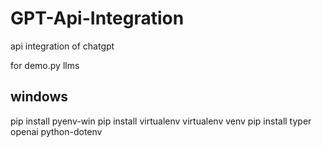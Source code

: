 # GPT-Api-Integration
api integration of chatgpt

for demo.py llms
## windows
pip install pyenv-win
pip install virtualenv
virtualenv venv
pip install typer openai python-dotenv